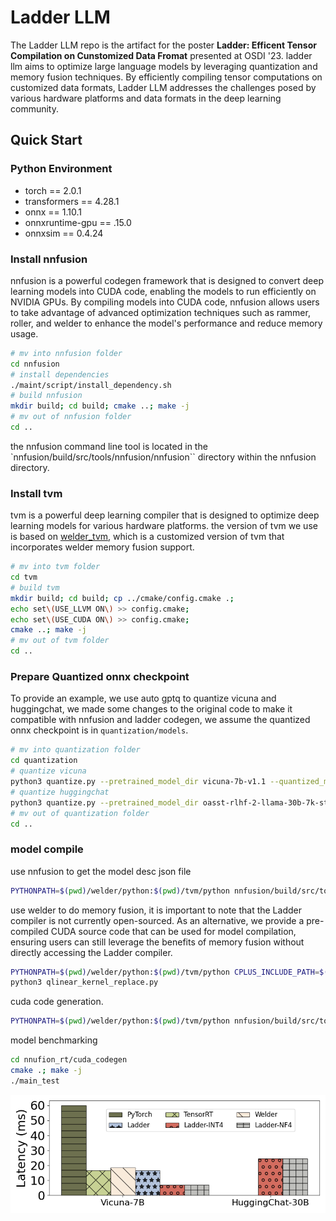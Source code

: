 # Ladder LLM

The Ladder LLM repo is the artifact for the poster **Ladder: Efficent Tensor Compilation on Cunstomized Data Fromat** presented at OSDI '23. ladder llm aims to optimize large language models by leveraging quantization and memory fusion techniques. By efficiently compiling tensor computations on customized data formats, Ladder LLM addresses the challenges posed by various hardware platforms and data formats in the deep learning community.

## Quick Start

### Python Environment

- torch == 2.0.1
- transformers == 4.28.1
- onnx == 1.10.1
- onnxruntime-gpu == .15.0
- onnxsim == 0.4.24

### Install nnfusion

nnfusion is a powerful codegen framework that is designed to convert deep learning models into CUDA code, enabling the models to run efficiently on NVIDIA GPUs. By compiling models into CUDA code, nnfusion allows users to take advantage of advanced optimization techniques such as rammer, roller, and welder to enhance the model's performance and reduce memory usage.

```bash
# mv into nnfusion folder
cd nnfusion
# install dependencies
./maint/script/install_dependency.sh 
# build nnfusion
mkdir build; cd build; cmake ..; make -j
# mv out of nnfusion folder
cd ..
```

the nnfusion command line tool is located in the `nnfusion/build/src/tools/nnfusion/nnfusion`` directory within the nnfusion directory.

### Install tvm

tvm is a powerful deep learning compiler that is designed to optimize deep learning models for various hardware platforms. the version of tvm we use is based on [welder_tvm](https://github.com/nox-410/tvm/tree/welder), which is a customized version of tvm that incorporates welder memory fusion support. 

```bash
# mv into tvm folder
cd tvm
# build tvm
mkdir build; cd build; cp ../cmake/config.cmake .; 
echo set\(USE_LLVM ON\) >> config.cmake;
echo set\(USE_CUDA ON\) >> config.cmake; 
cmake ..; make -j
# mv out of tvm folder
cd ..
```

### Prepare Quantized onnx checkpoint

To provide an example, we use auto gptq to quantize vicuna and huggingchat, we made some changes to the original code to make it compatible with nnfusion and ladder codegen, we assume the quantized onnx checkpoint is in `quantization/models`.

```bash
# mv into quantization folder
cd quantization 
# quantize vicuna
python3 quantize.py --pretrained_model_dir vicuna-7b-v1.1 --quantized_model_dir /models/vicuna-7b-v1.1-4bit
# quantize huggingchat 
python3 quantize.py --pretrained_model_dir oasst-rlhf-2-llama-30b-7k-steps-xor --quantized_model_dir /models/huggingchat-30b-rlhf-2-4bit
# mv out of quantization folder
cd ..
```

### model compile

use nnfusion to get the model desc json file

```bash
PYTHONPATH=$(pwd)/welder/python:$(pwd)/tvm/python nnfusion/build/src/tools/nnfusion/nnfusion quantization/models/huggingchat-30b-rlhf-2-4bit/qmodel_b1s1.onnx -f onnx -ftune_output_file=model.json -ffusion_skiplist="Dot,BatchMatMul,QuantLinear" -fdot_permutation=0 -fort_folding=0 | tee get_model_block.log
```

use welder to do memory fusion, it is important to note that the Ladder compiler is not currently open-sourced. As an alternative, we provide a pre-compiled CUDA source code that can be used for model compilation, ensuring users can still leverage the benefits of memory fusion without directly accessing the Ladder compiler.

```bash
PYTHONPATH=$(pwd)/welder/python:$(pwd)/tvm/python CPLUS_INCLUDE_PATH=$(pwd)/cutlass/include python3 -m run_compiler model.json tuned.json --device 0 --topk 20 --arch g3090 | tee run_compiler.log  
python3 qlinear_kernel_replace.py
```

cuda code generation.

```bash
PYTHONPATH=$(pwd)/welder/python:$(pwd)/tvm/python nnfusion/build/src/tools/nnfusion/nnfusion quantization/models/huggingchat-30b-rlhf-2-4bit/qmodel_b1s1.onnx  -ftune_output_file=/dev/null -ftune_input_file=tuned_new.json -ffusion_skiplist="Dot,BatchMatMul,QuantLinear" -fwarmup_step=5 -frun_step=10 -fdot_permutation=0 | tee get_model_block.log
```

model benchmarking

```bash
cd nnufion_rt/cuda_codegen
cmake .; make -j
./main_test
```

![end2end latency](figures/end2end_bench_layency.png)
